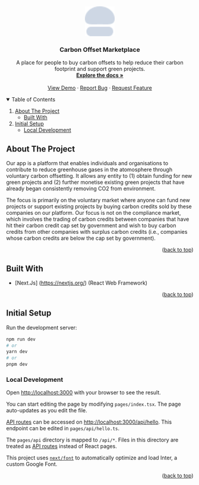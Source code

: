 <a name="readme-top"></a>

<!-- PROJECT LOGO -->
<br />
<div align="center">
  <a href="https://github.com/IS213-G9-tokyobanana/carbon-marketplace-web-ui">
    <img src=".github/assets/logo.png" alt="Logo" width="80" height="80">
  </a>

<h3 align="center">Carbon Offset Marketplace</h3>

  <p align="center">
    A place for people to buy carbon offsets to help reduce their carbon footprint and support green projects.
    <br />
    <a href="https://github.com/IS213-G9-tokyobanana/carbon-marketplace-web-ui"><strong>Explore the docs »</strong></a>
    <br />
    <br />
    <a href="https://github.com/IS213-G9-tokyobanana/carbon-marketplace-web-ui">View Demo</a>
    ·
    <a href="https://github.com/IS213-G9-tokyobanana/carbon-marketplace-web-ui/issues/new?assignees=&labels=bug&template=bug-report.md&title=%5BMICROSERVICE_NAME%5D%3A+ISSUE_TITLE">Report Bug</a>
    ·
    <a href="https://github.com/IS213-G9-tokyobanana/carbon-marketplace-web-ui/issues/new?assignees=&labels=enhancement&template=feature-request.md&title=%5BMICROSERVICE_NAME%5D%3A+FEATURE_TITLE">Request Feature</a>
  </p>
</div>

<!-- TABLE OF CONTENTS -->
<details open>
  <summary>Table of Contents</summary>
  <ol>
    <li>
      <a href="#about-the-project">About The Project</a>
      <ul>
        <li><a href="#built-with">Built With</a></li>
      </ul>
    </li>
    <li>
      <a href="#initial-setup">Initial Setup</a>
      <ul>
        <li><a href="#local-development">Local Development</a></li>
      </ul>
    </li>
  </ol>
</details>

## About The Project

<!-- [![Product Name Screen Shot][product-screenshot]](https://example.com) -->

Our app is a platform that enables individuals and organisations to contribute to reduce greenhouse gases in the atomosphere through voluntary carbon offsetting. It allows any entity to (1) obtain funding for new green projects and (2) further monetise existing green projects that have already began consistently removing CO2 from environment.

The focus is primarily on the voluntary market where anyone can fund new projects or support existing projects by buying carbon credits sold by these companies on our platform. Our focus is not on the compliance market, which involves the trading of carbon credits between companies that have hit their carbon credit cap set by government and wish to buy carbon credits from other companies with surplus carbon credits (i.e., companies whose carbon credits are below the cap set by government).

<p align="right">(<a href="#readme-top">back to top</a>)</p>

## Built With 
- [Next.Js] (https://nextjs.org/) (React Web Framework)

<p align="right">(<a href="#readme-top">back to top</a>)</p>

## Initial Setup

Run the development server:

```bash
npm run dev
# or
yarn dev
# or
pnpm dev
```

### Local Development
Open [http://localhost:3000](http://localhost:3000) with your browser to see the result.

You can start editing the page by modifying `pages/index.tsx`. The page auto-updates as you edit the file.

[API routes](https://nextjs.org/docs/api-routes/introduction) can be accessed on [http://localhost:3000/api/hello](http://localhost:3000/api/hello). This endpoint can be edited in `pages/api/hello.ts`.

The `pages/api` directory is mapped to `/api/*`. Files in this directory are treated as [API routes](https://nextjs.org/docs/api-routes/introduction) instead of React pages.

This project uses [`next/font`](https://nextjs.org/docs/basic-features/font-optimization) to automatically optimize and load Inter, a custom Google Font.

<p align="right">(<a href="#readme-top">back to top</a>)</p>
